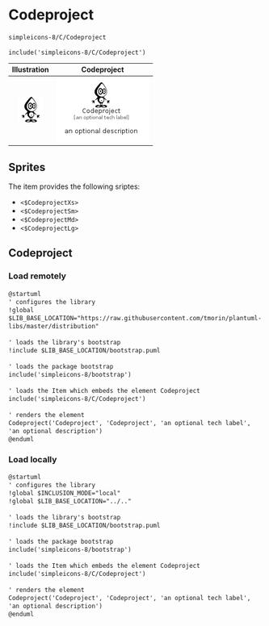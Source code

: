 # Codeproject


```text
simpleicons-8/C/Codeproject
```

```text
include('simpleicons-8/C/Codeproject')
```



| Illustration | Codeproject |
| :---: | :---: |
| ![illustration for Illustration](../../simpleicons-8/C/Codeproject.png) | ![illustration for Codeproject](../../simpleicons-8/C/Codeproject.Local.png) |



## Sprites
The item provides the following sriptes:

- `<$CodeprojectXs>`
- `<$CodeprojectSm>`
- `<$CodeprojectMd>`
- `<$CodeprojectLg>`





## Codeproject

### Load remotely
```plantuml
@startuml
' configures the library
!global $LIB_BASE_LOCATION="https://raw.githubusercontent.com/tmorin/plantuml-libs/master/distribution"

' loads the library's bootstrap
!include $LIB_BASE_LOCATION/bootstrap.puml

' loads the package bootstrap
include('simpleicons-8/bootstrap')

' loads the Item which embeds the element Codeproject
include('simpleicons-8/C/Codeproject')

' renders the element
Codeproject('Codeproject', 'Codeproject', 'an optional tech label', 'an optional description')
@enduml
```

### Load locally
```plantuml
@startuml
' configures the library
!global $INCLUSION_MODE="local"
!global $LIB_BASE_LOCATION="../.."

' loads the library's bootstrap
!include $LIB_BASE_LOCATION/bootstrap.puml

' loads the package bootstrap
include('simpleicons-8/bootstrap')

' loads the Item which embeds the element Codeproject
include('simpleicons-8/C/Codeproject')

' renders the element
Codeproject('Codeproject', 'Codeproject', 'an optional tech label', 'an optional description')
@enduml
```

